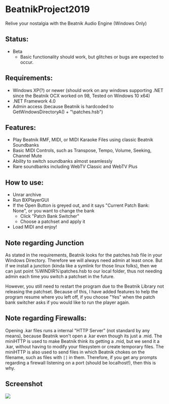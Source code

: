 # BeatnikProject2019
Relive your nostalgia with the Beatnik Audio Engine (Windows Only)
## Status:
- Beta
  - Basic functionality should work, but glitches or bugs are expected to occur.
  
## Requirements:
- Windows XP(?) or newer (should work on any windows supporting .NET since the Beatnik OCX worked on 98, Tested on Windows 10 x64)
- .NET Framework 4.0
- Admin access (because Beatnik is hardcoded to GetWindowsDirectoryA() + "\patches.hsb")

## Features:
- Play Beatnik RMF, MIDI, or MIDI Karaoke Files using classic Beatnik Soundbanks
- Basic MIDI Controls, such as Transpose, Tempo, Volume, Seeking, Channel Mute
- Ability to switch soundbanks almost seamlessly
- Rare soundbanks including WebTV Classic and WebTV Plus

## How to use:
- Unrar archive
- Run BXPlayerGUI
- If the Open Button is greyed out, and it says "Current Patch Bank: None", or you want to change the bank
  - Click "Patch Bank Switcher"
  - Choose a patchset and apply it
- Load MIDI and enjoy!

## Note regarding Junction
As stated in the requirements, Beatnik looks for the patches.hsb file in your Windows Directory.
Therefore we will always need admin at least once. But if we install a junction (kinda like a symlink for those linux folks),
then we can just point %WINDIR%\patches.hsb to our local folder, thus not needing admin each time you switch a patchset in the future.

However, you still need to restart the program due to the Beatnik Library not releasing the patchset.
Because of this, I have added features to help the program resume where you left off, if you choose "Yes"
when the patch bank switcher asks if you would like to run the player again.

## Note regarding Firewalls:

Opening .kar files runs a internal "HTTP Server" (not standard by any means),
because Beatnik won't open a .kar even though its just a .mid. The miniHTTP is used
to make Beatnik think its getting a .mid, but we send it a .kar, without having to modify your
filesystem or create temporary files. The miniHTTP is also used to send files in which Beatnik
chokes on the filename, such as files with ```[]``` in them. Therefore, if you get any prompts
regarding a firewall listening on a port (should be localhost!), then this is why.

## Screenshot
![](https://i.imgur.com/KHCo2e5.png)
